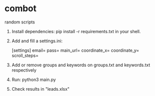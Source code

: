 # combot
random scripts

1. Install dependencies:
    pip install -r requirements.txt in your shell.

2. Add and fill a settings.ini:

    [settings]
    email=<your email>
    pass=<your pass>
    main_url=<the url>
    coordinate_x=<X coordinate number to give permission>
    coordinate_y=<Y coordinate number to give permission>
    scroll_steps=<number of times it scrolls a page>

3. Add or remove groups and keywords on groups.txt and keywords.txt respectively

4. Run:
    python3 main.py

5. Check results in "leads.xlsx"
